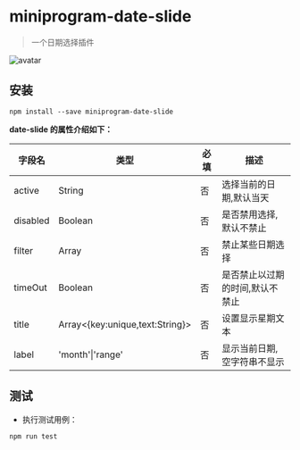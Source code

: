 # miniprogram-date-slide

> 一个日期选择插件

![avatar](https://s2.ax1x.com/2020/01/07/lgSETO.png)

## 安装

```
npm install --save miniprogram-date-slide
```

   **date-slide 的属性介绍如下：**

   | 字段名                | 类型    | 必填 | 描述                                      |
   | --------------------- | ------- | ---- | ----------------------------------------- |
   | active                    | String  | 否   | 选择当前的日期,默认当天                 |
   | disabled                 | Boolean | 否   | 是否禁用选择,默认不禁止 |
   | filter                | Array<String>  | 否   | 禁止某些日期选择    |
   | timeOut                 | Boolean  | 否   | 是否禁止以过期的时间,默认不禁止  |
   | title   | Array<{key:unique,text:String}> | 否   |  设置显示星期文本   |
   | label   | 'month'\|'range' | 否   |  显示当前日期,空字符串不显示   |

## 测试

* 执行测试用例：

```
npm run test
```
